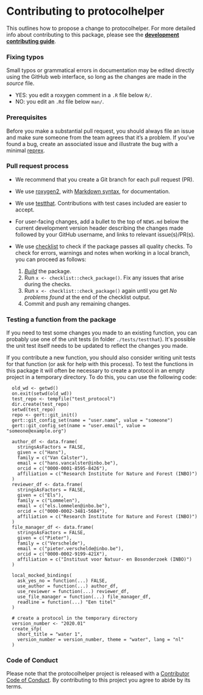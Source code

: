 # Contributing to protocolhelper

This outlines how to propose a change to protocolhelper. For more detailed
info about contributing to this package, please see the
[**development contributing guide**](https://rstd.io/tidy-contrib).

### Fixing typos

Small typos or grammatical errors in documentation may be edited directly using
the GitHub web interface, so long as the changes are made in the _source_ file.

*  YES: you edit a roxygen comment in a `.R` file below `R/`.
*  NO: you edit an `.Rd` file below `man/`.

### Prerequisites

Before you make a substantial pull request, you should always file an issue and
make sure someone from the team agrees that it’s a problem. If you’ve found a
bug, create an associated issue and illustrate the bug with a minimal 
[reprex](https://www.tidyverse.org/help/#reprex).

### Pull request process

*  We recommend that you create a Git branch for each pull request (PR).
*  We use [roxygen2](https://cran.r-project.org/package=roxygen2), with
[Markdown syntax](https://cran.r-project.org/web/packages/roxygen2/vignettes/markdown.html), 
for documentation.  
*  We use [testthat](https://cran.r-project.org/package=testthat). Contributions
with test cases included are easier to accept.  
*  For user-facing changes, add a bullet to the top of `NEWS.md` below the
current development version header describing the changes made followed by your
GitHub username, and links to relevant issue(s)/PR(s).
* We use [checklist](https://github.com/inbo/checklist) to check if the package passes all quality checks. To check for errors, warnings and notes when working in a local branch, you can proceed as follows:

    1. [_Build_](https://r-pkgs.org/whole-game.html#install) the package.
    1. Run `x <- checklist::check_package()`.
      Fix any issues that arise during the checks.
    1. Run `x <- checklist::check_package()` again until you get _No problems found_ at the end of the checklist output.
    1. Commit and push any remaining changes.

### Testing a function from the package

If you need to test some changes you made to an existing function, you can probably use one of the unit tests (in folder `./tests/testthat`).
It's possible the unit test itself needs to be updated to reflect the changes you made.

If you contribute a new function, you should also consider writing unit tests for that function (or ask for help with this process).
To test the functions in this package it will often be necessary to create a protocol in an empty project in a temporary directory.
To do this, you can use the following code:

```
  old_wd <- getwd()
  on.exit(setwd(old_wd))
  test_repo <- tempfile("test_protocol")
  dir.create(test_repo)
  setwd(test_repo)
  repo <- gert::git_init()
  gert::git_config_set(name = "user.name", value = "someone")
  gert::git_config_set(name = "user.email", value = "someone@example.org")

  author_df <- data.frame(
    stringsAsFactors = FALSE,
    given = c("Hans"),
    family = c("Van Calster"),
    email = c("hans.vancalster@inbo.be"),
    orcid = c("0000-0001-8595-8426"),
    affiliation = c("Research Institute for Nature and Forest (INBO)")
  )
  reviewer_df <- data.frame(
    stringsAsFactors = FALSE,
    given = c("Els"),
    family = c("Lommelen"),
    email = c("els.lommelen@inbo.be"),
    orcid = c("0000-0002-3481-5684"),
    affiliation = c("Research Institute for Nature and Forest (INBO)")
  )
  file_manager_df <- data.frame(
    stringsAsFactors = FALSE,
    given = c("Pieter"),
    family = c("Verschelde"),
    email = c("pieter.verschelde@inbo.be"),
    orcid = c("0000-0002-9199-421X"),
    affiliation = c("Instituut voor Natuur- en Bosonderzoek (INBO)")
  )

  local_mocked_bindings(
    ask_yes_no = function(...) FALSE,
    use_author = function(...) author_df,
    use_reviewer = function(...) reviewer_df,
    use_file_manager = function(...) file_manager_df,
    readline = function(...) "Een titel"
  )

  # create a protocol in the temporary directory
  version_number <- "2020.01"
  create_sfp(
    short_title = "water 1",
    version_number = version_number, theme = "water", lang = "nl"
  )
```




### Code of Conduct

Please note that the protocolhelper project is released with a
[Contributor Code of Conduct](CODE_OF_CONDUCT.md). By contributing to this
project you agree to abide by its terms.

